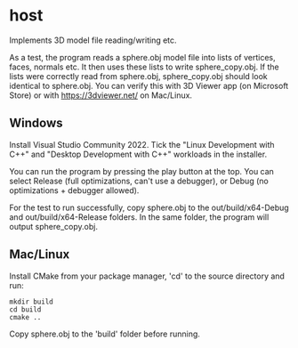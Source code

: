 # host

Implements 3D model file reading/writing etc.

As a test, the program reads a sphere.obj model file into lists of vertices, faces, normals etc. It then uses these lists to write sphere_copy.obj.
If the lists were correctly read from sphere.obj, sphere_copy.obj should look identical to sphere.obj. You can verify this with 3D Viewer app (on Microsoft Store) or with https://3dviewer.net/ on Mac/Linux.

## Windows
Install Visual Studio Community 2022.
Tick the "Linux Development with C++" and "Desktop Development with C++" workloads in the installer.

You can run the program by pressing the play button at the top. You can select Release (full optimizations, can't use a debugger), or Debug (no optimizations + debugger allowed).

For the test to run successfully, copy sphere.obj to the out/build/x64-Debug and out/build/x64-Release folders. In the same folder, the program will output sphere_copy.obj. 

## Mac/Linux
Install CMake from your package manager, 'cd' to the source directory and run:
```
mkdir build
cd build
cmake ..
```
Copy sphere.obj to the 'build' folder before running.
